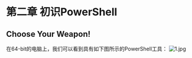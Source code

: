 # 第二章 初识PowerShell
## Choose Your Weapon!
在64-bit的电脑上，我们可以看到具有如下图所示的PowerShell工具：
![1.jpg](https://github.com/poetlife/LearnPowershell/edit/master/Chapter%202/pics/1.jpg)
